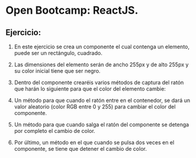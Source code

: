 # Open Bootcamp: ReactJS.

## Ejercicio:

1. En este ejercicio se crea un componente el cual contenga un elemento, puede ser un rectángulo, cuadrado.

2. Las dimensiones del elemento serán de ancho 255px y de alto 255px y su color inicial tiene que ser negro.

3. Dentro del componente crearéis varios métodos de captura del ratón que harán lo siguiente para que el color del elemento cambie:

4. Un método para que cuando el ratón entre en el contenedor, se dará un valor aleatorio (color RGB entre 0 y 255) para cambiar el color del componente.

5. Un método para que cuando salga el ratón del componente se detenga por completo el cambio de color.

6. Por último, un método en el que cuando se pulsa dos veces en el componente, se tiene que detener el cambio de color.